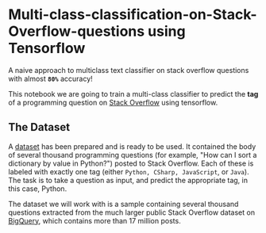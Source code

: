 # Multi-class-classification-on-Stack-Overflow-questions using Tensorflow
A naive approach to multiclass text classifier on stack overflow questions with almost **`80%`** accuracy!

This notebook we are going to train a multi-class classifier to predict the **tag** of a programming question on [Stack Overflow](http://stackoverflow.com/) using tensorflow.

## The Dataset
A [dataset](https://storage.googleapis.com/download.tensorflow.org/data/stack_overflow_16k.tar.gz) has been prepared and is ready to be used. It contained the body of several thousand programming questions (for example, "How can I sort a dictionary by value in Python?") posted to Stack Overflow. Each of these is labeled with exactly one tag (either `Python, CSharp, JavaScript`, or `Java`). The task is to take a question as input, and predict the appropriate tag, in this case, Python.

The dataset we will work with is a sample containing several thousand questions extracted from the much larger public Stack Overflow dataset on [BigQuery](https://console.cloud.google.com/marketplace/details/stack-exchange/stack-overflow), which contains more than 17 million posts.
